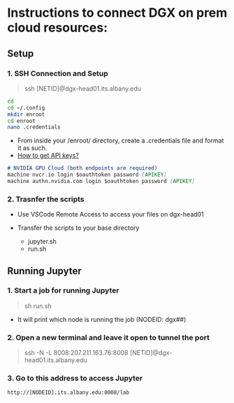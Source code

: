 # Instructions to connect DGX on prem cloud resources:


## Setup

### 1. SSH Connection and Setup

> ssh [NETID]@dgx-head01.its.albany.edu

```bash
cd
cd ~/.config
mkdir enroot
cd enroot
nano .credentials
```

- From inside your /enroot/ directory, create a .credentials file and format it as such.
- [How to get API keys?](https://albany.atlassian.net/wiki/spaces/askit/pages/52331279)

```md
# NVIDIA GPU Cloud (both endpoints are required)
machine nvcr.io login $oauthtoken password [APIKEY]
machine authn.nvidia.com login $oauthtoken password [APIKEY]
```

### 2. Trasnfer the scripts

- Use VSCode Remote Access to access your files on dgx-head01

- Transfer the scripts to your base directory
    - jupyter.sh
    - run.sh


## Running Jupyter

### 1. Start a job for running Jupyter

> sh run.sh

- It will print which node is running the job (NODEID: dgx##)

### 2. Open a new terminal and leave it open to tunnel the port

> ssh -N -L 8008:207.211.163.76:8008 [NETID]@dgx-head01.its.albany.edu

### 3. Go to this address to access Jupyter

```md
http://[NODEID].its.albany.edu:8008/lab
```